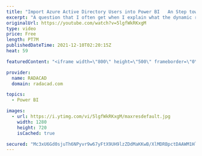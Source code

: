 ```yaml
---
title: "Import Azure Active Directory Users into Power BI   An Step toward Dynamic Row Level Security"
excerpt: "A question that I often get when I explain what the dynamic row-level security in Power BI is and how it works, is that; how can we get all the users in an Active Directory tenant imported into Power BI? There are other benefits also to import Azure Active Directory (AAD) users loaded into Power BI for"
originalUrl: https://youtube.com/watch?v=5lgfWkRKxgM
type: video
price: Free
length: PT7M
publishedDateTime: 2021-12-10T02:20:15Z
heat: 59

featuredContent: "<iframe width=\"800\" height=\"500\" frameborder=\"0\" src=\"https://www.youtube.com/embed/5lgfWkRKxgM\" allow=\"accelerometer; autoplay; encrypted-media; gyroscope; picture-in-picture\" allowfullscreen></iframe>"

provider:
  name: RADACAD
  domain: radacad.com

topics:
  - Power BI

images:
  - url: https://i.ytimg.com/vi/5lgfWkRKxgM/maxresdefault.jpg
    width: 1280
    height: 720
    isCached: true

secured: "Mc3xU6Gd0sjuTh6NPyvr9w67yFtX9UH9lzZDdMaKKwB/XlMDRBpctDAAWM1HlLL59rgYGUlvIhqHVCRkrbgbySav44zm4kAFz739j5VqJAczPJWctuNK18nx3rvLelr7kyqFFZinDmEkmFO99bw20K0rUksFv9P1QiAdqpP6SunLHRXJE9rbG6s2DPmb1QqO8XwquwaTzrGJ5R9iRO9LSBEKGTyZ9a9NhghjQlvG0Ous+uPzb6Fc3kZUa3Hco/OFOVDBJVG2WJw85CUkLxmeBuLp3v+zrPsz9YXrIYrbLvlIGmoCP58JS7jlwO4rdG8iD4aCrlY7pKN8SZa/aerqmVUMoA1LIh2dVv/Yb2/l9MDwJxelMVR+87wJ5mMT586Tj7mOwyLnTuV6T31h6tPLNH9sIZi4qnKY+W6oz7V2r/0=;OzPhp/v64oObGdnYbVdKEw=="
---
```


